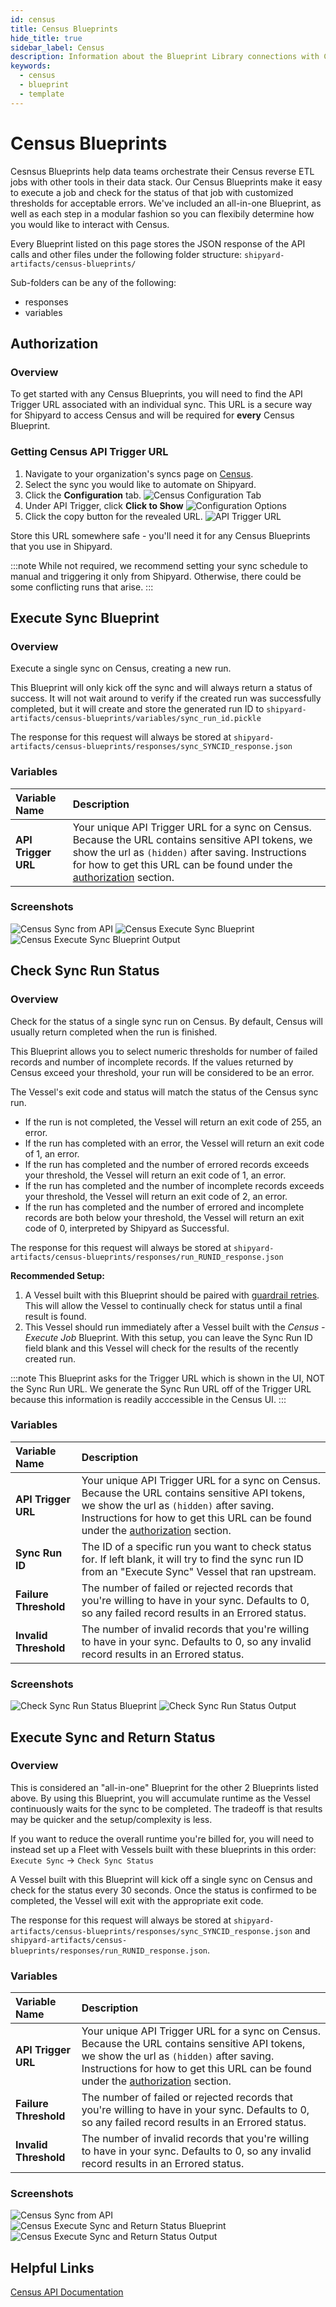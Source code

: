 ```yaml
---
id: census
title: Census Blueprints
hide_title: true
sidebar_label: Census
description: Information about the Blueprint Library connections with Census.
keywords:
  - census
  - blueprint
  - template
---
```


# Census Blueprints
Cesnsus Blueprints help data teams orchestrate their Census reverse ETL jobs with other tools in their data stack. Our Census Blueprints make it easy to execute a job and check for the status of that job with customized thresholds for acceptable errors. We've included an all-in-one Blueprint, as well as each step in a modular fashion so you can flexibily determine how you would like to interact with Census.

Every Blueprint listed on this page stores the JSON response of the API calls and other files under the following folder structure:
`shipyard-artifacts/census-blueprints/`

Sub-folders can be any of the following:
- responses
- variables

## Authorization

### Overview
To get started with any Census Blueprints, you will need to find the API Trigger URL associated with an individual sync. This URL is a secure way for Shipyard to access Census and will be required for **every** Census Blueprint.

### Getting Census API Trigger URL
1. Navigate to your organization's syncs page on [Census](https://app.getcensus.com/syncs).
2. Select the sync you would like to automate on Shipyard.
3. Click the **Configuration** tab.
![Census Configuration Tab](../.gitbook/assets/shipyard_2021_06_30_10_19_07.png)
4. Under API Trigger, click **Click to Show**
![Configuration Options](../.gitbook/assets/shipyard_2021_06_30_10_22_18.png)
5. Click the copy button for the revealed URL.
![API Trigger URL](../.gitbook/assets/shipyard_2021_06_30_10_23_29.png)

Store this URL somewhere safe - you'll need it for any Census Blueprints that you use in Shipyard.

:::note
While not required, we recommend setting your sync schedule to manual and triggering it only from Shipyard. Otherwise, there could be some conflicting runs that arise.
:::


## Execute Sync Blueprint

### Overview

Execute a single sync on Census, creating a new run.

This Blueprint will only kick off the sync and will always return a status of success. It will not wait around to verify if the created run was successfully completed, but it will create and store the generated run ID to `shipyard-artifacts/census-blueprints/variables/sync_run_id.pickle`

The response for this request will always be stored at `shipyard-artifacts/census-blueprints/responses/sync_SYNCID_response.json`

### Variables

| Variable Name       | Description                                                                                                                                                                                                                                       |
| :------------------ | :------------------------------------------------------------------------------------------------------------------------------------------------------------------------------------------------------------------------------------------------ |
| **API Trigger URL** | Your unique API Trigger URL for a sync on Census. Because the URL contains sensitive API tokens, we show the url as `(hidden)` after saving. Instructions for how to get this URL can be found under the [authorization](#authorization) section. |

### Screenshots
![Census Sync from API](../.gitbook/assets/shipyard_2021_06_30_10_30_36.png)
![Census Execute Sync Blueprint](../.gitbook/assets/shipyard_2021_06_30_15_23_53.png)
![Census Execute Sync Blueprint Output](../.gitbook/assets/shipyard_2021_06_30_15_24_59.png)

## Check Sync Run Status


### Overview

Check for the status of a single sync run on Census. By default, Census will usually return completed when the run is finished. 

This Blueprint allows you to select numeric thresholds for number of failed records and number of incomplete records. If the values returned by Census exceed your threshold, your run will be considered to be an error.

The Vessel's exit code and status will match the status of the Census sync run. 

- If the run is not completed, the Vessel will return an exit code of 255, an error.
- If the run has completed with an error, the Vessel will return an exit code of 1, an error.
- If the run has completed and the number of errored records exceeds your threshold, the Vessel will return an exit code of 1, an error.
- If the run has completed and the number of incomplete records exceeds your threshold, the Vessel will return an exit code of 2, an error.
- If the run has completed and the number of errored and incomplete records are both below your threshold, the Vessel will return an exit code of 0, interpreted by Shipyard as Successful.

The response for this request will always be stored at `shipyard-artifacts/census-blueprints/responses/run_RUNID_response.json`

**Recommended Setup:**
1. A Vessel built with this Blueprint should be paired with [guardrail retries](../reference/settings/guardrails.md). This will allow the Vessel to continually check for status until a final result is found.
2. This Vessel should run immediately after a Vessel built with the _Census - Execute Job_ Blueprint. With this setup, you can leave the Sync Run ID field blank and this Vessel will check for the results of the recently created run.

:::note
This Blueprint asks for the Trigger URL which is shown in the UI, NOT the Sync Run URL. We generate the Sync Run URL off of the Trigger URL because this information is readily acccessible in the Census UI.
::: 

### Variables
| Variable Name         | Description                                                                                                                                                                                                                                       |
| :-------------------- | :------------------------------------------------------------------------------------------------------------------------------------------------------------------------------------------------------------------------------------------------ |
| **API Trigger URL**   | Your unique API Trigger URL for a sync on Census. Because the URL contains sensitive API tokens, we show the url as `(hidden)` after saving. Instructions for how to get this URL can be found under the [authorization](#authorization) section. |
| **Sync Run ID**       | The ID of a specific run you want to check status for. If left blank, it will try to find the sync run ID from an "Execute Sync" Vessel that ran upstream.                                                                                        |
| **Failure Threshold** | The number of failed or rejected records that you're willing to have in your sync. Defaults to 0, so any failed record results in an Errored status.                                                                                              |
| **Invalid Threshold** | The number of invalid records that you're willing to have in your sync. Defaults to 0, so any invalid record results in an Errored status.                                                                                                        |

### Screenshots
![Check Sync Run Status Blueprint](../.gitbook/assets/shipyard_2021_06_30_15_31_19.png)
![Check Sync Run Status Output](../.gitbook/assets/shipyard_2021_06_30_15_32_09.png)

## Execute Sync and Return Status

### Overview
This is considered an "all-in-one" Blueprint for the other 2 Blueprints listed above. By using this Blueprint, you will accumulate runtime as the Vessel continuously waits for the sync to be completed. The tradeoff is that results may be quicker and the setup/complexity is less.

If you want to reduce the overall runtime you're billed for, you will need to instead set up a Fleet with Vessels built with these blueprints in this order:
`Execute Sync` -> `Check Sync Status`

A Vessel built with this Blueprint will kick off a single sync on Census and check for the status every 30 seconds. Once the status is confirmed to be completed, the Vessel will exit with the appropriate exit code.

The response for this request will always be stored at `shipyard-artifacts/census-blueprints/responses/sync_SYNCID_response.json` and `shipyard-artifacts/census-blueprints/responses/run_RUNID_response.json`.

### Variables
| Variable Name         | Description                                                                                                                                                                                                                                       |
| :-------------------- | :------------------------------------------------------------------------------------------------------------------------------------------------------------------------------------------------------------------------------------------------ |
| **API Trigger URL**   | Your unique API Trigger URL for a sync on Census. Because the URL contains sensitive API tokens, we show the url as `(hidden)` after saving. Instructions for how to get this URL can be found under the [authorization](#authorization) section. |
| **Failure Threshold** | The number of failed or rejected records that you're willing to have in your sync. Defaults to 0, so any failed record results in an Errored status.                                                                                              |
| **Invalid Threshold** | The number of invalid records that you're willing to have in your sync. Defaults to 0, so any invalid record results in an Errored status.                                                                                                        |  |

### Screenshots
![Census Sync from API](../.gitbook/assets/shipyard_2021_06_30_10_30_36.png)
![Census Execute Sync and Return Status Blueprint](../.gitbook/assets/shipyard_2021_06_30_15_33_53.png)
![Census Execute Sync and Return Status Output](../.gitbook/assets/shipyard_2021_06_30_15_34_55.png)

## Helpful Links

[Census API Documentation](https://docs.getcensus.com/basics/triggering-syncs#sync-trigger-api)
